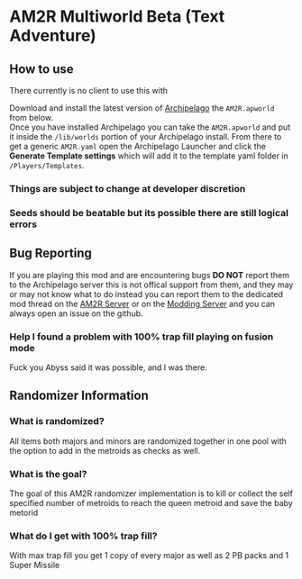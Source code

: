 # AM2R Multiworld Beta (Text Adventure)
## How to use 
There currently is no client to use this with


Download and install the latest version of [Archipelago](https://github.com/ArchipelagoMW/Archipelago/releases) the `AM2R.apworld` from below.  
Once you have installed Archipelago you can take the `AM2R.apworld` and put it inside the `/lib/worlds` portion of your Archipelago install.
From there to get a generic `AM2R.yaml` open the Archipelago Launcher and click the **Generate Template settings** which will add it to the template yaml folder in `/Players/Templates`.
### Things are subject to change at developer discretion
### Seeds should be beatable but its possible there are still logical errors
## Bug Reporting
If you are playing this mod and are encountering bugs **DO NOT** report them to the Archipelago server this is not offical support from them, and they may or may not know what to do instead you can report them to the dedicated mod thread on the [AM2R Server](https://discord.gg/YTQnkAJ) or on the [Modding Server](https://discord.gg/Fdq3MSXEDb) and you can always open an issue on the github.
### Help I found a problem with 100% trap fill playing on fusion mode
Fuck you Abyss said it was possible, and I was there.

## Randomizer Information

### What is randomized?
All items both majors and minors are randomized together in one pool with the option to add in the metroids as checks as well.
### What is the goal?
The goal of this AM2R randomizer implementation is to kill or collect the self specified number of metroids to reach the queen metroid and save the baby metorid
### What do I get with 100% trap fill?
With max trap fill you get 1 copy of every major as well as 2 PB packs and 1 Super Missile
